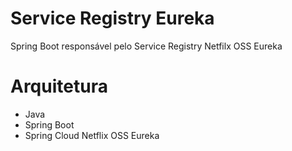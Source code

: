 Service Registry Eureka
========================

Spring Boot responsável pelo Service Registry Netfilx OSS Eureka

Arquitetura
===========

+ Java
+ Spring Boot
+ Spring Cloud Netflix OSS Eureka
